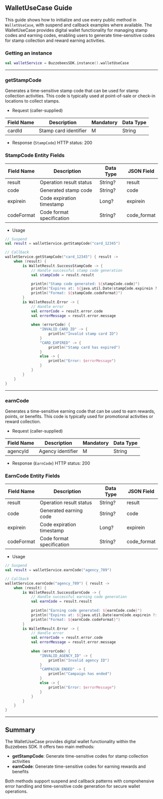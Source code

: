 ## WalletUseCase Guide

This guide shows how to initialize and use every public method in `WalletUseCase`, with suspend and callback examples where available. The WalletUseCase provides digital wallet functionality for managing stamp codes and earning codes, enabling users to generate time-sensitive codes for stamp collection and reward earning activities.

### Getting an instance

```kotlin
val walletService = BuzzebeesSDK.instance().walletUseCase
```

---

### getStampCode

Generates a time-sensitive stamp code that can be used for stamp collection activities. This code is typically used at point-of-sale or check-in locations to collect stamps.

- Request (caller-supplied)

| Field Name  | Description                    | Mandatory | Data Type |
|-------------|--------------------------------|-----------|-----------|
| cardId      | Stamp card identifier          | M         | String    |

- Response (`StampCode`)
  HTTP status: 200

### StampCode Entity Fields

| Field Name  | Description                 | Data Type | JSON Field   |
|-------------|-----------------------------|-----------|--------------|
| result      | Operation result status     | String?   | result       |
| code        | Generated stamp code        | String?   | code         |
| expirein    | Code expiration timestamp   | Long?     | expirein     |
| codeFormat  | Code format specification   | String?   | code_format  |

- Usage

```kotlin
// Suspend
val result = walletService.getStampCode("card_12345")

// Callback
walletService.getStampCode("card_12345") { result ->
    when (result) {
        is WalletResult.SuccessStampCode -> {
            // Handle successful stamp code generation
            val stampCode = result.result
            
            println("Stamp code generated: ${stampCode.code}")
            println("Expires at: ${java.util.Date(stampCode.expirein ?: 0)}")
            println("Format: ${stampCode.codeFormat}")
        }
        is WalletResult.Error -> {
            // Handle error
            val errorCode = result.error.code
            val errorMessage = result.error.message
            
            when (errorCode) {
                "INVALID_CARD_ID" -> {
                    println("Invalid stamp card ID")
                }
                "CARD_EXPIRED" -> {
                    println("Stamp card has expired")
                }
                else -> {
                    println("Error: $errorMessage")
                }
            }
        }
    }
}
```

---

### earnCode

Generates a time-sensitive earning code that can be used to earn rewards, points, or benefits. This code is typically used for promotional activities or reward collection.

- Request (caller-supplied)

| Field Name   | Description                     | Mandatory | Data Type |
|--------------|---------------------------------|-----------|-----------|
| agencyId     | Agency identifier               | M         | String    |

- Response (`EarnCode`) 
  HTTP status: 200

### EarnCode Entity Fields

| Field Name  | Description                 | Data Type | JSON Field   |
|-------------|-----------------------------|-----------|--------------|
| result      | Operation result status     | String?   | result       |
| code        | Generated earning code      | String?   | code         |
| expirein    | Code expiration timestamp   | Long?     | expirein     |
| codeFormat  | Code format specification   | String?   | code_format  |

- Usage

```kotlin
// Suspend
val result = walletService.earnCode("agency_789")

// Callback
walletService.earnCode("agency_789") { result ->
    when (result) {
        is WalletResult.SuccessEarnCode -> {
            // Handle successful earning code generation
            val earnCode = result.result
            
            println("Earning code generated: ${earnCode.code}")
            println("Expires at: ${java.util.Date(earnCode.expirein ?: 0)}")
            println("Format: ${earnCode.codeFormat}")
        }
        is WalletResult.Error -> {
            // Handle error
            val errorCode = result.error.code
            val errorMessage = result.error.message
            
            when (errorCode) {
                "INVALID_AGENCY_ID" -> {
                    println("Invalid agency ID")
                }
                "CAMPAIGN_ENDED" -> {
                    println("Campaign has ended")
                }
                else -> {
                    println("Error: $errorMessage")
                }
            }
        }
    }
}
```

---

## Summary

The WalletUseCase provides digital wallet functionality within the Buzzebees SDK. It offers two main methods:

- **getStampCode**: Generate time-sensitive codes for stamp collection activities
- **earnCode**: Generate time-sensitive codes for earning rewards and benefits

Both methods support suspend and callback patterns with comprehensive error handling and time-sensitive code generation for secure wallet operations.
